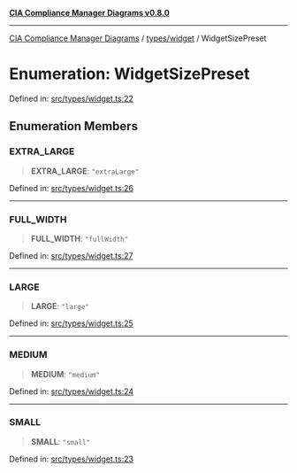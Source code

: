 [**CIA Compliance Manager Diagrams v0.8.0**](../../../README.md)

***

[CIA Compliance Manager Diagrams](../../../modules.md) / [types/widget](../README.md) / WidgetSizePreset

# Enumeration: WidgetSizePreset

Defined in: [src/types/widget.ts:22](https://github.com/Hack23/cia-compliance-manager/blob/ab84d120f6a49e6faf7bc7924811e0da9b635211/src/types/widget.ts#L22)

## Enumeration Members

### EXTRA\_LARGE

> **EXTRA\_LARGE**: `"extraLarge"`

Defined in: [src/types/widget.ts:26](https://github.com/Hack23/cia-compliance-manager/blob/ab84d120f6a49e6faf7bc7924811e0da9b635211/src/types/widget.ts#L26)

***

### FULL\_WIDTH

> **FULL\_WIDTH**: `"fullWidth"`

Defined in: [src/types/widget.ts:27](https://github.com/Hack23/cia-compliance-manager/blob/ab84d120f6a49e6faf7bc7924811e0da9b635211/src/types/widget.ts#L27)

***

### LARGE

> **LARGE**: `"large"`

Defined in: [src/types/widget.ts:25](https://github.com/Hack23/cia-compliance-manager/blob/ab84d120f6a49e6faf7bc7924811e0da9b635211/src/types/widget.ts#L25)

***

### MEDIUM

> **MEDIUM**: `"medium"`

Defined in: [src/types/widget.ts:24](https://github.com/Hack23/cia-compliance-manager/blob/ab84d120f6a49e6faf7bc7924811e0da9b635211/src/types/widget.ts#L24)

***

### SMALL

> **SMALL**: `"small"`

Defined in: [src/types/widget.ts:23](https://github.com/Hack23/cia-compliance-manager/blob/ab84d120f6a49e6faf7bc7924811e0da9b635211/src/types/widget.ts#L23)
